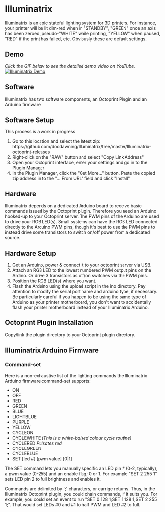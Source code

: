 # Illuminatrix
<a href="https://hackaday.io/project/9191-illuminatrix">Illuminatrix</a> is an epic stateful lighting system for 3D printers. For instance, your printer will be lit dim-red when in "STANDBY", "GREEN" once an axis has been zeroed, pseudo-"WHITE" while printing, "YELLOW" when paused, "RED" if the print has failed, etc. Obviously these are default settings.

## Demo
<i>Click the GIF below to see the detailed demo video on YouTube.</i>
[![Illuminatrix Demo](http://www.dawning.ca/wp-content/uploads/2016/01/IlluminatrixDemoDemo.gif)](https://youtu.be/np1gUWAG9M8)

## Software
Illuminatrix has two software components, an Octoprint Plugin and an Arduino firmware. 

## Software Setup
This process is a work in progress 
<OL>
<LI>Go to this location and select the latest zip: https://github.com/docdawning/Illuminatrix/tree/master/Illuminatrix-octoprint-releases</LI>
<LI>Right-click on the "RAW" button and select "Copy Link Address"</LI>
<LI>Open your Octoprint interface, enter your settings and go in to the Plugin Manager</LI>
<LI>In the Plugin Manager, click the "Get More..." button. Paste the copied zip address in to the "... From URL" field and click "Install"</LI>
</OL>

## Hardware
Illuminatrix depends on a dedicated Arduino board to receive basic commands issued by the Octoprint plugin. Therefore you need an Arduino hooked-up to your Octoprint server. The PWM pins of the Arduino are used to drive your RGB LED(s). Small systems can have the RGB LED connected directly to the Arduino PWM pins, though it's best to use the PWM pins to instead drive some transistors to switch on/off power from a dedicated source.

## Hardware Setup
1. Get an Arduino, power & connect it to your octoprint server via USB.
2. Attach an RGB LED to the lowest numbered PWM output pins on the Ardino. Or drive 3 transistors as off/on switches via the PWM pins.
3. Position the RGB LED(s) where you want.
4. Flash the Arduino using the upload script in the ino directory. Pay attention to modify the serial port name and arduino type, if necessary. Be particularly careful if you happen to be using the same type of Arduino as your printer motherboard, you don't want to accidentally flash your printer motherboard instead of your Illuminatrix Arduino.

## Octoprint Plugin Installation
Copy/link the plugin directory to your Octoprint plugin directory.

## Illuminatrix Arduino Firmware
### Command-set
Here is a non-exhaustive list of the lighting commands the Illuminatrix Arduino firmware command-set supports:
 * ON
 * OFF
 * RED
 * GREEN
 * BLUE
 * LIGHTBLUE
 * PURPLE
 * YELLOW
 * CYCLEON
 * CYCLEWHITE <i>(This is a white-baised colour cycle routine)</i>
 * CYCLERED <i>Pulsates red</i>
 * CYCLEGREEN
 * CYCLEBLUE
 * SET [led #] [pwm value] [0|1] 

The SET command lets you manually specific an LED pin # (0-2, typically), a pwm value (0-255) and an enable flag; 0 or 1. For example "SET 2 255 1" sets LED pin 2 to full brightness and enables it.

Commands are delimited by ';' characters, or carrige returns. Thus, in the Illuminatrix Octoprint plugin, you could chain commands, if it suits you. For example, you could set an event to run "SET 0 128 1;SET 1 128 1;SET 2 255 1;". That would set LEDs #0 and #1 to half PWM and LED #2 to full.
